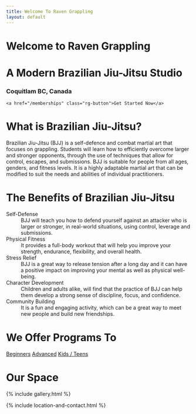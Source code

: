 ```yaml
---
title: Welcome To Raven Grappling
layout: default
---
```


<div class="container-fluid rg-landing-raven">
  <div class="container">
    <div class="rg-welcome">
      <h1 class="display-3">Welcome to Raven Grappling</h1>
      <h1 class="display-3">A Modern Brazilian Jiu-Jitsu Studio</h1>
      <h3>Coquitlam BC, Canada</h3>
    </div>

    <a href="/memberships" class="rg-button">Get Started Now</a>
  </div>
</div>

<div class="container py-5 px-4 p-lg-5">
  <h1 class="text-center">What is Brazilian Jiu-Jitsu?</h1>
  <p>
    Brazilian Jiu-Jitsu (BJJ) is a self-defence and combat martial art that focuses on grappling. Students will learn how to efficiently overcome larger and stronger opponents, through the use of techniques that allow for control, escapes, and submissions. BJJ is suitable for people from all ages, genders, and fitness levels. It is a highly adaptable martial art that can be modified to suit the needs and abilities of individual practitioners.
  </p>
</div>

<div class="container py-5 px-4 p-lg-5 rg-container-bg">
  <h1 class="text-center">The  Benefits of Brazilian Jiu-Jitsu</h1>

  <dl>
    <dt>
      Self-Defense
    </dt>
    <dd>
      BJJ will teach you how to defend yourself against an attacker who is larger or stronger, in real-world situations, using control, leverage and submissions.
    </dd>
    <dt>
      Physical Fitness
    </dt>
    <dd>
      It provides a full-body workout that will help you improve your strength, endurance, flexibility, and overall health.
    </dd>
    <dt>
      Stress Relief
    </dt>
    <dd>
      BJJ is a great way to release tension after a long day and it can have a  positive impact on improving your mental as well as physical well-being.
    </dd>
    <dt>
      Character Development
    </dt>
    <dd>
      Children and adults alike, will find that the practice of BJJ can help them develop a strong sense of discipline, focus, and confidence.
    </dd>
    <dt>
      Community Building
    </dt>
    <dd>
      It is a fun and engaging activity, which can be a great way to meet new people and build new friendships.
    </dd>
  </dl>
</div>

<div class="container py-5 px-4 p-lg-5 text-center">
  <h1 class="text-center">We Offer Programs To</h1>
  <a href="/fundamentals" class="rg-button">Beginners</a>
  <a href="/advanced" class="rg-button">Advanced</a>
  <a href="/kids-teens" class="rg-button">Kids / Teens</a>
</div>

<div class="container py-5 px-4 p-lg-5 rg-container-bg">
  <h1 class="text-center">Our Space</h1>

  {% include gallery.html %}
</div>

<div class="container">
  {% include location-and-contact.html %}
</div>
